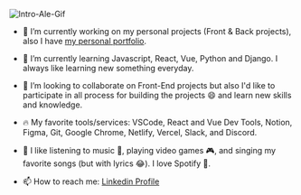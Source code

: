 ![Intro-Ale-Gif](https://github.com/alxmcr/alxmcr/blob/master/assets/IntroAlejandro.gif?raw=true)

- 🚀 I’m currently working on my personal projects (Front & Back projects), also I have [my personal portfolio](https://fe-porfolio-ale.netlify.app/).
- 🌱 I’m currently learning Javascript, React, Vue, Python and Django. I always like learning new something everyday.
- 💪 I’m looking to collaborate on Front-End projects but also I'd like to participate in all process for building the projects 😄 and learn new skills and knowledge.
- 🔥 My favorite tools/services: VSCode, React and Vue Dev Tools, Notion, Figma, Git, Google Chrome, Netlify, Vercel, Slack, and Discord.
- 🤩 I like listening to music 🎵, playing video games 🎮, and singing my favorite songs (but with lyrics 😂). I love Spotify 💚.

- 📫 How to reach me: [Linkedin Profile](https://www.linkedin.com/in/alejandromcocarojas/)



<!--
**alxmcr/alxmcr** is a ✨ _special_ ✨ repository because its `README.md` (this file) appears on your GitHub profile.

Here are some ideas to get you started:

- 🔭 I’m currently working on ...
- 🌱 I’m currently learning ...
- 👯 I’m looking to collaborate on ...
- 🤔 I’m looking for help with ...
- 💬 Ask me about ...
- 📫 How to reach me: ...
- 😄 Pronouns: ...
- ⚡ Fun fact: ...
-->
